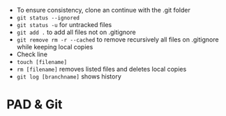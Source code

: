 - To ensure consistency, clone an continue with the .git folder
- `git status --ignored`
- `git status -u` for untracked files
- `git add .`  to add all files not on .gitignore
- `git remove rm -r --cached` to remove recursively all files on .gitignore while keeping local copies
- Check line 
- `touch [filename]`
- `rm [filename]` removes listed files and deletes local copies
- `git log [branchname]` shows history

# PAD & Git

